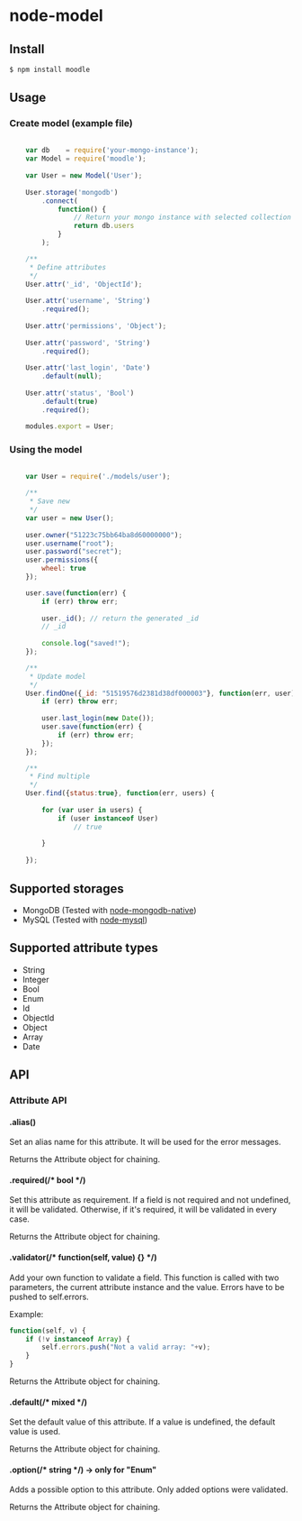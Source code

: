 node-model
==========

## Install
```bash
$ npm install moodle
```

## Usage

### Create model (example file)
```javascript
    
    var db    = require('your-mongo-instance');
    var Model = require('moodle');
    
    var User = new Model('User');
    
    User.storage('mongodb')
        .connect(
            function() { 
                // Return your mongo instance with selected collection
                return db.users 
            }
        );

    /**
     * Define attributes
     */
    User.attr('_id', 'ObjectId');
    
    User.attr('username', 'String')
        .required();
    
    User.attr('permissions', 'Object');
    
    User.attr('password', 'String')
        .required();
    
    User.attr('last_login', 'Date')
        .default(null);
    
    User.attr('status', 'Bool')
        .default(true)
        .required();
    
    modules.export = User;
```

### Using the model
```javascript
    
    var User = require('./models/user');

    /**
     * Save new
     */
    var user = new User();
    
    user.owner("51223c75bb64ba8d60000000");
    user.username("root");
    user.password("secret");
    user.permissions({
        wheel: true
    });

    user.save(function(err) {
        if (err) throw err;
        
        user._id(); // return the generated _id
        // _id
        
        console.log("saved!");
    });

    /**
     * Update model
     */
    User.findOne({_id: "51519576d2381d38df000003"}, function(err, user) {
        if (err) throw err;
        
        user.last_login(new Date());
        user.save(function(err) {
            if (err) throw err;
        });
    });

    /**
     * Find multiple
     */
    User.find({status:true}, function(err, users) {
    
        for (var user in users) {
            if (user instanceof User)
                // true
        
        }
    
    });
```

## Supported storages

* MongoDB (Tested with [node-mongodb-native](https://github.com/mongodb/node-mongodb-native))
* MySQL (Tested with [node-mysql](https://github.com/felixge/node-mysql))

## Supported attribute types

* String
* Integer
* Bool
* Enum
* Id
* ObjectId
* Object
* Array
* Date

## API

### Attribute API

#### .alias()

Set an alias name for this attribute. It will be used for the error messages.

Returns the Attribute object for chaining.

#### .required(/* bool */)

Set this attribute as requirement. If a field is not required and not undefined, it will be validated.
Otherwise, if it's required, it will be validated in every case.

Returns the Attribute object for chaining.

#### .validator(/* function(self, value) {} */)

Add your own function to validate a field. This function is called with two parameters,
the current attribute instance and the value. Errors have to be pushed to self.errors.

Example:
```javascript
function(self, v) {
    if (!v instanceof Array) {
        self.errors.push("Not a valid array: "+v);
    }
}
```

Returns the Attribute object for chaining.

#### .default(/* mixed */)

Set the default value of this attribute. If a value is undefined, the default value is used.

Returns the Attribute object for chaining.

#### .option(/* string */) -> only for "Enum"

Adds a possible option to this attribute. Only added options were validated.

Returns the Attribute object for chaining.

